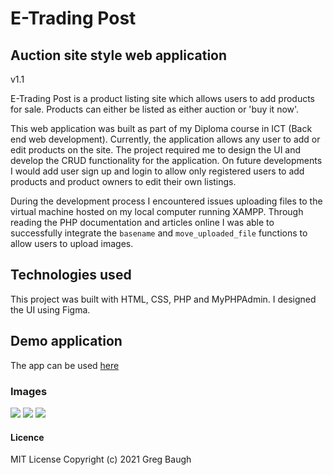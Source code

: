 # E-Trading Post
## Auction site style web application
v1.1

E-Trading Post is a product listing site which allows users to add products for sale. Products can either be listed as either auction or 'buy it now'. 

This web application was built as part of my Diploma course in ICT (Back end web development). Currently, the application allows any user to add or edit products on the site. The project required me to design the UI and develop the CRUD functionality for the application. On future developments I would add user sign up and login to allow only registered users to add products and product owners to edit their own listings.

During the development process I encountered issues uploading files to the virtual machine hosted on my local computer running XAMPP. Through reading the PHP documentation and articles online I was able to successfully integrate the `basename` and `move_uploaded_file` functions to allow users to upload images.

## Technologies used
This project was built with HTML, CSS, PHP and MyPHPAdmin. I designed the UI using Figma.

## Demo application
The app can be used [here](https://e-trading-post.herokuapp.com/index.php)

### Images
![](https://res.cloudinary.com/dbdcclhzw/image/upload/v1632888011/Projects/E-Trading/ET2_avovew.png)
![](https://res.cloudinary.com/dbdcclhzw/image/upload/v1632888011/Projects/E-Trading/ET1_rjulwj.png)
![](https://res.cloudinary.com/dbdcclhzw/image/upload/v1632888010/Projects/E-Trading/ET3_ddq3jn.png)

#### Licence
MIT License
Copyright (c) 2021 Greg Baugh
